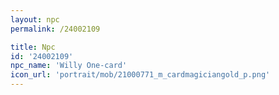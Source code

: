 ```yaml
---
layout: npc
permalink: /24002109

title: Npc
id: '24002109'
npc_name: 'Willy One-card'
icon_url: 'portrait/mob/21000771_m_cardmagiciangold_p.png'
---
```

